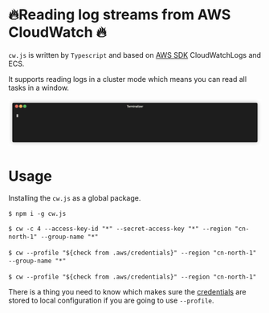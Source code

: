 # 🔥Reading log streams from AWS CloudWatch 🔥

`cw.js` is written by `Typescript` and based on [AWS SDK](https://github.com/aws/aws-sdk-js) CloudWatchLogs and ECS.

It supports reading logs in a cluster mode which means you can read all tasks in a window.


![introduce](https://github.com/danielsss/cw.js/blob/main/docs/introduce.gif)


# Usage

Installing the `cw.js` as a global package.

```shell script
$ npm i -g cw.js
```

```shell script
$ cw -c 4 --access-key-id "*" --secret-access-key "*" --region "cn-north-1" --group-name "*"

$ cw --profile "${check from .aws/credentials}" --region "cn-north-1" --group-name "*"

$ cw --profile "${check from .aws/credentials}" --region "cn-north-1"
```


There is a thing you need to know which makes sure the [credentials](https://docs.amazonaws.cn/sdk-for-javascript/v2/developer-guide/loading-node-credentials-shared.html) are stored to local configuration if you are going to use `--profile`.
